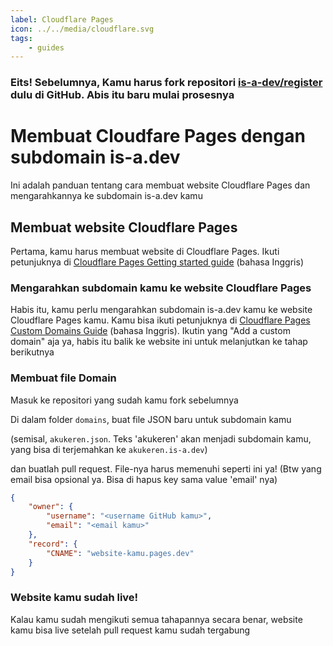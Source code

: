 ```yaml
---
label: Cloudflare Pages
icon: ../../media/cloudflare.svg
tags:
    - guides
---
```


### Eits! Sebelumnya, Kamu harus fork repositori [is-a-dev/register](https://github.com/is-a-dev/register) dulu di GitHub. Abis itu baru mulai prosesnya

# Membuat Cloudfare Pages dengan subdomain is-a.dev

Ini adalah panduan tentang cara membuat website Cloudflare Pages dan mengarahkannya ke subdomain is-a.dev kamu

## Membuat website Cloudflare Pages

Pertama, kamu harus membuat website di Cloudflare Pages. Ikuti petunjuknya di [Cloudflare Pages Getting started guide](https://developers.cloudflare.com/pages/get-started/guide/) (bahasa Inggris)

### Mengarahkan subdomain kamu ke website Cloudflare Pages

Habis itu, kamu perlu mengarahkan subdomain is-a.dev kamu ke website Cloudflare Pages kamu. Kamu bisa ikuti petunjuknya di [Cloudflare Pages Custom Domains Guide](https://developers.cloudflare.com/pages/platform/custom-domains/#add-a-custom-domain) (bahasa Inggris). Ikutin yang "Add a custom domain" aja ya, habis itu balik ke website ini untuk melanjutkan ke tahap berikutnya

### Membuat file Domain

Masuk ke repositori yang sudah kamu fork sebelumnya

Di dalam folder `domains`, buat file JSON baru untuk subdomain kamu

(semisal, `akukeren.json`. Teks 'akukeren' akan menjadi subdomain kamu, yang bisa di terjemahkan ke `akukeren.is-a.dev`) 

dan buatlah pull request. File-nya harus memenuhi seperti ini ya! (Btw yang email bisa opsional ya. Bisa di hapus key sama value 'email' nya)

```json
{
    "owner": {
        "username": "<username GitHub kamu>",
        "email": "<email kamu>"
    },
    "record": {
        "CNAME": "website-kamu.pages.dev"
    }
}
```

### Website kamu sudah live!

Kalau kamu sudah mengikuti semua tahapannya secara benar, website kamu bisa live setelah pull request kamu sudah tergabung
